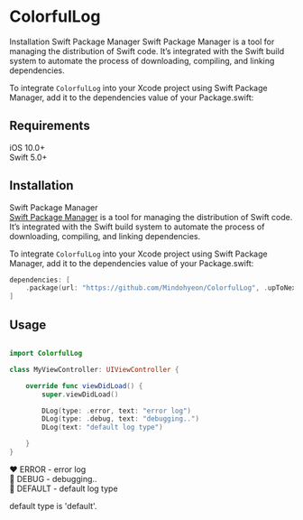 # ColorfulLog

Installation
Swift Package Manager
Swift Package Manager is a tool for managing the distribution of Swift code. It’s integrated with the Swift build system to automate the process of downloading, compiling, and linking dependencies.

To integrate ```ColorfulLog``` into your Xcode project using Swift Package Manager, add it to the dependencies value of your Package.swift:

## Requirements
iOS  10.0+<br>
Swift  5.0+

## Installation
Swift Package Manager<br>
[Swift Package Manager](https://www.swift.org/package-manager) is a tool for managing the distribution of Swift code. It’s integrated with the Swift build system to automate the process of downloading, compiling, and linking dependencies.

To integrate ```ColorfulLog``` into your Xcode project using Swift Package Manager, add it to the dependencies value of your Package.swift:

```swift
dependencies: [
    .package(url: "https://github.com/Mindohyeon/ColorfulLog", .upToNextMajor(from: "0.1.0"))
]
```


## Usage
```swift

import ColorfulLog

class MyViewController: UIViewController {

    override func viewDidLoad() {
        super.viewDidLoad()

        DLog(type: .error, text: "error log")
        DLog(type: .debug, text: "debugging..")
        DLog(text: "default log type")

    }
}

```

❤️ ERROR - error log<br>
💚 DEBUG - debugging..<br>
💙 DEFAULT - default log type

default type is 'default'.
